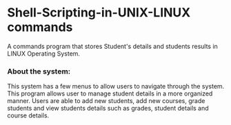 # Shell-Scripting-in-UNIX-LINUX commands
A commands program that stores Student's details and students results in LINUX Operating System. 

### About the system:
This system has a few menus to allow users to navigate through the system. 
This program allows user to manage student details in a more organized manner. Users are able to add new students, add new courses, grade students and view students details such as grades, student details and course details.

